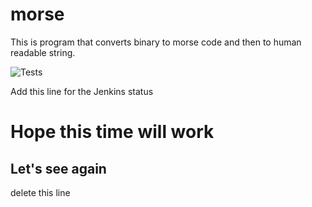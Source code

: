 # morse
This is program that converts binary to morse code and then to human readable string.

![Tests](https://github.com/marrinosnis/morse/actions/workflows/runTests.yaml/badge.svg)

Add this line for the Jenkins status

<h1>Hope this time will work</h1>
<h2>Let's see again</h2>

delete this line
